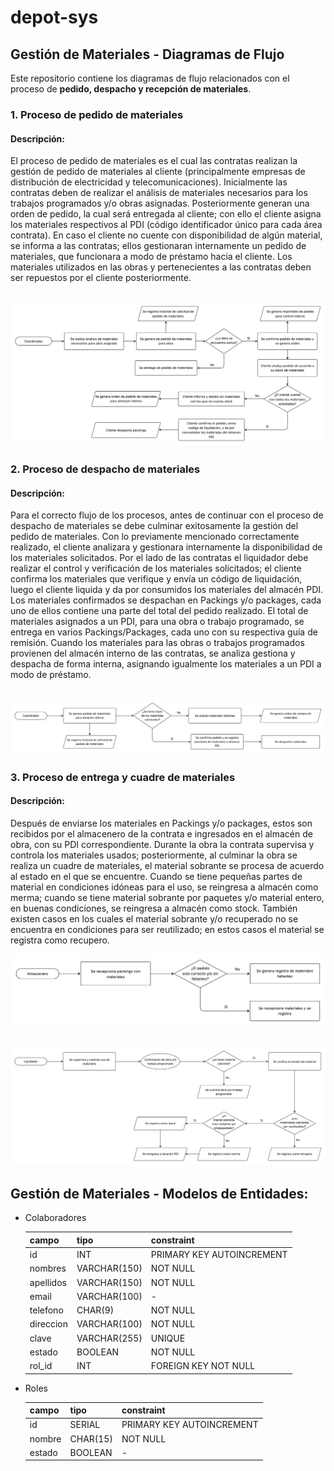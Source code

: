 
# depot-sys

## Gestión de Materiales - Diagramas de Flujo
Este repositorio contiene los diagramas de flujo relacionados con el proceso de **pedido, despacho y recepción de materiales**.

### 1. Proceso de pedido de materiales

#### Descripción:
El proceso de pedido de materiales es el cual las contratas realizan la gestión de pedido de materiales al cliente (principalmente empresas de distribución de electricidad y telecomunicaciones).
Inicialmente las contratas deben de realizar el análisis de materiales necesarios para los trabajos programados y/o obras asignadas. Posteriormente generan una orden de pedido, la cual será entregada al cliente; con ello el cliente asigna los materiales respectivos al PDI (código identificador único para cada área contrata).
En caso el cliente no cuente con disponibilidad de algún material, se informa a las contratas; ellos gestionaran internamente un pedido de materiales, que funcionara a modo de préstamo hacia el cliente. Los materiales utilizados en las obras y pertenecientes a las contratas deben ser repuestos por el cliente posteriormente.


![Diagrama de Caso de Uso](./readme_utils/pedido_materiales.png)
---

### 2. Proceso de despacho de materiales

#### Descripción:
Para el correcto flujo de los procesos, antes de continuar con el proceso de despacho de materiales se debe culminar exitosamente la gestión del pedido de materiales.
Con lo previamente mencionado correctamente realizado, el cliente analizara y gestionara internamente la disponibilidad de los materiales solicitados.
Por el lado de las contratas el liquidador debe realizar el control y verificación de los materiales solicitados; el cliente confirma los materiales que verifique y envía un código de liquidación, luego el cliente liquida y da por consumidos los materiales del almacén PDI.
Los materiales confirmados se despachan en Packings y/o packages, cada uno de ellos contiene una parte del total del pedido realizado. El total de materiales asignados a un PDI, para una obra o trabajo programado, se entrega en varios Packings/Packages, cada uno con su respectiva guía de remisión.
Cuando los materiales para las obras o trabajos programados provienen del almacén interno de las contratas, se analiza gestiona y despacha de forma interna, asignando igualmente los materiales a un PDI a modo de préstamo.


![Diagrama de Caso de Uso](./readme_utils/compra_materiales.png)
---

### 3. Proceso de entrega y cuadre de materiales

#### Descripción:
Después de enviarse los materiales en Packings y/o packages, estos son recibidos por el almacenero de la contrata e ingresados en el almacén de obra, con su PDI correspondiente. Durante la obra la contrata supervisa y controla los materiales usados; posteriormente, al culminar la obra se realiza un cuadre de materiales, el material sobrante se procesa de acuerdo al estado en el que se encuentre.
Cuando se tiene pequeñas partes de material en condiciones idóneas para el uso, se reingresa a almacén como merma; cuando se tiene material sobrante por paquetes y/o material entero, en buenas condiciones, se reingresa a almacén como stock. También existen casos en los cuales el material sobrante y/o recuperado no se encuentra en condiciones para ser reutilizado; en estos casos el material se registra como recupero.


![Diagrama de Caso de Uso](./readme_utils/recepcion_materiales.png)

![Diagrama de Caso de Uso](./readme_utils/cuadre_materiales.png)
---

## Gestión de Materiales - Modelos de Entidades:

- Colaboradores

  | campo     | tipo         | constraint                |
  | --------- | ------------ | ------------------------- |
  | id        | INT          | PRIMARY KEY AUTOINCREMENT |
  | nombres   | VARCHAR(150) | NOT NULL                  |
  | apellidos | VARCHAR(150) | NOT NULL                  |
  | email     | VARCHAR(100) | -                         |
  | telefono  | CHAR(9)      | NOT NULL                  |
  | direccion | VARCHAR(100) | NOT NULL                  |
  | clave     | VARCHAR(255) | UNIQUE                    |
  | estado    | BOOLEAN      | NOT NULL                  |
  | rol_id    | INT          | FOREIGN KEY NOT NULL      |

- Roles

  | campo  | tipo     | constraint                |
  | ------ | -------- | ------------------------- |
  | id     | SERIAL   | PRIMARY KEY AUTOINCREMENT |
  | nombre | CHAR(15) | NOT NULL                  |
  | estado | BOOLEAN  | -                         |